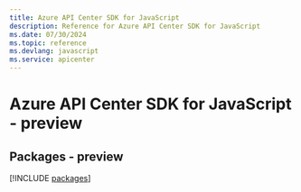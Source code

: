 ```yaml
---
title: Azure API Center SDK for JavaScript
description: Reference for Azure API Center SDK for JavaScript
ms.date: 07/30/2024
ms.topic: reference
ms.devlang: javascript
ms.service: apicenter
---
```

# Azure API Center SDK for JavaScript - preview
## Packages - preview
[!INCLUDE [packages](api-center-index.md)]